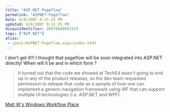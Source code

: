 ```yaml
---
title: "ASP.NET Pageflow"
permalink: "ASPNET-Pageflow"
date: 6/8/2007 9:15:25 PM
updated: 6/8/2007 9:15:25 PM
disqusIdentifier: 20070608091525
tags: ["ASP.NET"]
alias:
 - /post/ASPNET-Pageflow.aspx/index.html
---
```

I don't get it!!! I thought that pageflow will be soon integrated into ASP.NET directly! When will it be and in which form ?

> It turned out that the code we showed at TechEd wasn't going to end up in any of the product releases, so the dev team requested permission to release that code as a sample of how one can implement a generic navigation framework using WF that can support multiple UI technologies (i.e. ASP.NET and WPF). 
<!-- more -->

[Matt W's Windows Workflow Place](http://blogs.msdn.com/mwinkle/default.aspx)
